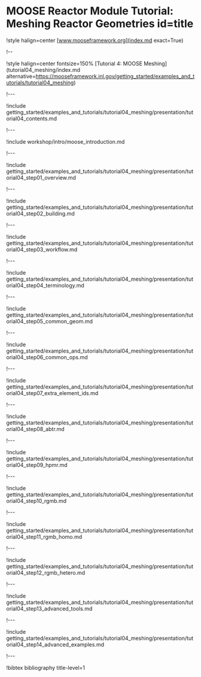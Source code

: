 # MOOSE Reactor Module Tutorial: Meshing Reactor Geometries id=title

!style halign=center
[www.mooseframework.org](index.md exact=True)

!--

!style halign=center fontsize=150%
[Tutorial 4: MOOSE Meshing](tutorial04_meshing/index.md alternative=https://mooseframework.inl.gov/getting_started/examples_and_tutorials/tutorial04_meshing)

!---

!include getting_started/examples_and_tutorials/tutorial04_meshing/presentation/tutorial04_contents.md

!---

!include workshop/intro/moose_introduction.md

!---

!include getting_started/examples_and_tutorials/tutorial04_meshing/presentation/tutorial04_step01_overview.md

!---

!include getting_started/examples_and_tutorials/tutorial04_meshing/presentation/tutorial04_step02_building.md

!---

!include getting_started/examples_and_tutorials/tutorial04_meshing/presentation/tutorial04_step03_workflow.md

!---

!include getting_started/examples_and_tutorials/tutorial04_meshing/presentation/tutorial04_step04_terminology.md

!---

!include getting_started/examples_and_tutorials/tutorial04_meshing/presentation/tutorial04_step05_common_geom.md

!---

!include getting_started/examples_and_tutorials/tutorial04_meshing/presentation/tutorial04_step06_common_ops.md

!---

!include getting_started/examples_and_tutorials/tutorial04_meshing/presentation/tutorial04_step07_extra_element_ids.md

!---

!include getting_started/examples_and_tutorials/tutorial04_meshing/presentation/tutorial04_step08_abtr.md

!---

!include getting_started/examples_and_tutorials/tutorial04_meshing/presentation/tutorial04_step09_hpmr.md

!---

!include getting_started/examples_and_tutorials/tutorial04_meshing/presentation/tutorial04_step10_rgmb.md

!---

!include getting_started/examples_and_tutorials/tutorial04_meshing/presentation/tutorial04_step11_rgmb_homo.md

!---

!include getting_started/examples_and_tutorials/tutorial04_meshing/presentation/tutorial04_step12_rgmb_hetero.md

!---

!include getting_started/examples_and_tutorials/tutorial04_meshing/presentation/tutorial04_step13_advanced_tools.md

!---

!include getting_started/examples_and_tutorials/tutorial04_meshing/presentation/tutorial04_step14_advanced_examples.md

!---

!bibtex bibliography title-level=1
